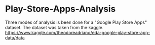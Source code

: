 # Play-Store-Apps-Analysis
Three modes of analysis is been done for a "Google Play Store Apps" dataset.
The dataset was taken from the kaggle.
https://www.kaggle.com/theodoreadriano/eda-google-play-store-app-data/data

